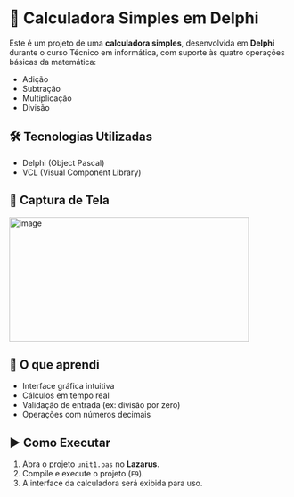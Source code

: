 # 🧮 Calculadora Simples em Delphi

Este é um projeto de uma **calculadora simples**, desenvolvida em **Delphi** durante o curso Técnico em informática, com suporte às quatro operações básicas da matemática:

- Adição
- Subtração
- Multiplicação
- Divisão

## 🛠 Tecnologias Utilizadas

- Delphi (Object Pascal)
- VCL (Visual Component Library)

## 📸 Captura de Tela
<img width="430" height="223" alt="image" src="https://github.com/user-attachments/assets/26242ffb-4f63-43d1-8f7f-6ca58da9b8c6" />


## 🚀 O que aprendi

- Interface gráfica intuitiva
- Cálculos em tempo real
- Validação de entrada (ex: divisão por zero)
- Operações com números decimais

## ▶️ Como Executar

1. Abra o projeto `unit1.pas` no **Lazarus**.
2. Compile e execute o projeto (`F9`).
3. A interface da calculadora será exibida para uso.

